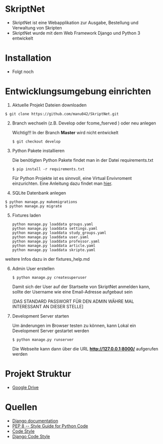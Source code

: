 # SkriptNet
* SkriptNet ist eine Webapplikation zur Ausgabe, Bestellung und Verwaltung von Skripten
* SkriptNet wurde mit dem Web Framework Django und Python 3 entwickelt

# Installation
* Folgt noch

# Entwicklungsumgebung einrichten
1. Aktuelle Projekt Dateien downloaden
```shell
$ git clone https://github.com/manu042/SkriptNet.git
```

2. Branch wechseln (z.B. Develop oder fcome_fserved ) oder neu anlegen

    Wichtig!!! In der Branch **Master** wird nicht entwickelt
    ```shell
    $ git checkout develop
    ```
3. Python Pakete installieren

    Die benötigten Python Pakete findet man in der Datei requirements.txt
    ```shell
    $ pip install -r requirements.txt
    ```
    Für Python Projekte ist es sinnvoll, eine Virtual Envivroment einzurichten. Eine Anleitung dazu findet man
    [hier](http://docs.python-guide.org/en/latest/dev/virtualenvs/).

4. SQLite Datenbank anlegen
```shell
$ python manage.py makemigrations
$ python manage.py migrate
```
5. Fixtures laden

    ```shell
    python manage.py loaddata groups.yaml
    python manage.py loaddata settings.yaml
    python manage.py loaddata study_groups.yaml
    python manage.py loaddata user.yaml
    python manage.py loaddata professor.yaml
    python manage.py loaddata article.yaml
    python manage.py loaddata skripte.yaml
    ```

weitere Infos dazu in der fixtures_help.md


6. Admin User erstellen

    ```shell
    $ python manage.py createsuperuser
    ```
    Damit sich der User auf der Startseite von SkriptNet anmelden kann, sollte der Username wie eine Email-Adresse aufgebaut sein
    
    [DAS STANDARD PASSWORT FÜR DEN ADMIN WÄHRE MAL INTERESSANT AN DIESER STELLE]

7. Development Server starten
    
    Um änderungen im Browser testen zu können, kann Lokal ein Development Server gestartet werden
    ```shell
    $ python manage.py runserver
    ```
    Die Webseite kann dann über die URL **http://127.0.0.1:8000/** aufgerufen werden



# Projekt Struktur
* [Google Drive](https://drive.google.com/drive/folders/0BwRnCXKlxFwISnRRLUVGQkRUQ2c)

# Quellen
* [Django documentation](https://docs.djangoproject.com/en/dev/)
* [PEP 8 -- Style Guide for Python Code](https://www.python.org/dev/peps/pep-0008/)
* [Code Style](http://docs.python-guide.org/en/latest/writing/style/)
* [Django Code Style](https://docs.djangoproject.com/en/1.10/internals/contributing/writing-code/coding-style/)
